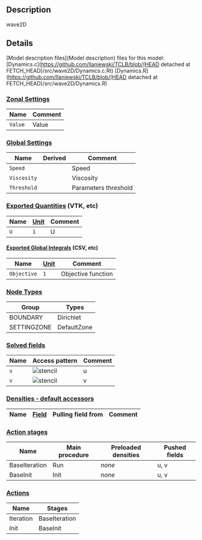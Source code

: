 

## Description
wave2D


## Details
[Model description files](Model description) files for this model:
[Dynamics.c](https://github.com/llaniewski/TCLB/blob/(HEAD detached at FETCH_HEAD)/src/wave2D/Dynamics.c.Rt)
[Dynamics.R](https://github.com/llaniewski/TCLB/blob/(HEAD detached at FETCH_HEAD)/src/wave2D/Dynamics.R)

### [Zonal Settings](Settings)

| Name | Comment |
| --- | --- |
|`Value`|Value|


### [Global Settings](Settings)

| Name | Derived | Comment |
| --- | --- | --- |
|`Speed`||Speed|
|`Viscosity`||Viscosity|
|`Threshold`||Parameters threshold|

### [Exported Quantities](Quantities) (VTK, etc)

| Name | [Unit](Units) | Comment |
| --- | --- | --- |
|`U`|`1`|U|

#### [Exported Global Integrals](Globals) (CSV, etc)

| Name | [Unit](Units) | Comment |
| --- | --- | --- |
|`Objective`|`1`|Objective function|

### [Node Types](Node-Types)

| Group | Types |
| --- | --- |
|BOUNDARY|Dirichlet|
|SETTINGZONE|DefaultZone|

### [Solved fields](Fields)

| Name | Access pattern | Comment |
| --- | --- | --- |
|`u`|![stencil](/images/st_a1n1n1p0p1p1p0.png)|u|
|`v`|![stencil](/images/st_a1n1n1p0p1p1p0.png)|v|

### [Densities - default accessors](Densities)

| Name | [Field](Fields) | Pulling field from | Comment |
| --- | --- | --- | --- |

### [Action stages](Stages)

| Name | Main procedure | Preloaded densities | Pushed fields |
| --- | --- | --- | --- |
|BaseIteration|Run|_none_|u, v|
|BaseInit|Init|_none_|u, v|


### [Actions](Stages)

| Name | Stages |
| --- | --- |
|Iteration|BaseIteration|
|Init|BaseInit|

